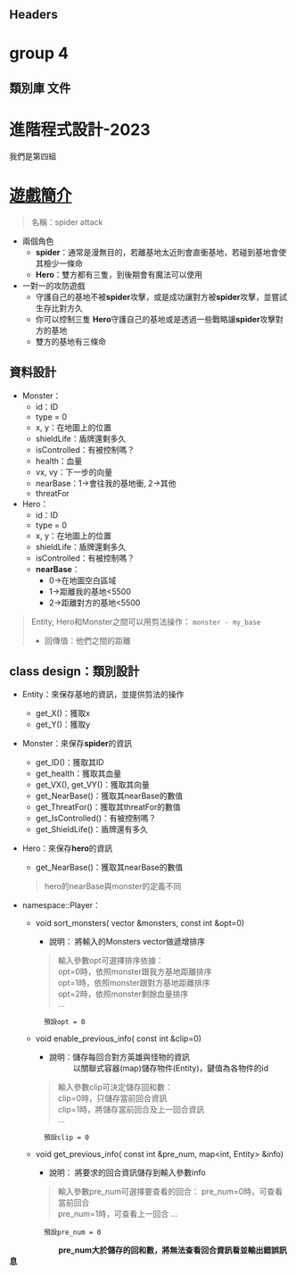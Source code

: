 
## Headers
# group 4
## 類別庫 文件
# 進階程式設計-2023
我們是第四組
# [遊戲簡介]( https://www.codingame.com/multiplayer/bot-programming/spring-challenge-2022)
> 名稱：spider attack
* 兩個角色
	* **spider**：通常是漫無目的，若離基地太近則會直衝基地，若碰到基地會使其檢少一條命
	* **Hero**：雙方都有三隻，到後期會有魔法可以使用
* 一對一的攻防遊戲
	* 守護自己的基地不被**spider**攻擊，或是成功讓對方被**spider**攻擊，並嘗試生存比對方久
	* 你可以控制三隻 **Hero**守護自己的基地或是透過一些戰略讓**spider**攻擊對方的基地
	* 雙方的基地有三條命
	
## 資料設計
* Monster：
	* id：ID
	* type = 0
	* x, y：在地圖上的位置
	* shieldLife：盾牌還剩多久
	* isControlled：有被控制嗎？
	* health：血量
	* vx, vy：下一步的向量
	* nearBase：1&rarr;會往我的基地衝, 2&rarr;其他
	* threatFor
* Hero：
	* id：ID
	* type = 0
	* x, y：在地圖上的位置
	* shieldLife：盾牌還剩多久
	* isControlled：有被控制嗎？
	* **nearBase**：
		* 0&rarr;在地圖空白區域
		* 1&rarr;距離我的基地<5500
		* 2&rarr;距離對方的基地<5500
> Entity, Hero和Monster之間可以用剪法操作：
> `monster - my_base `
> * 回傳值：他們之間的距離

## class design：類別設計

* Entity：來保存基地的資訊，並提供剪法的操作
	* get_X()：獲取x
	* get_Y()：獲取y
* Monster：來保存**spider**的資訊
	* get_ID()：獲取其ID
	* get_health：獲取其血量
	* get_VX(), get_VY()：獲取其向量
	* get_NearBase()：獲取其nearBase的數值
	* get_ThreatFor()：獲取其threatFor的數值
 	* get_IsControlled()：有被控制嗎？
 	* get_ShieldLife()：盾牌還有多久
* Hero：來保存**hero**的資訊
	* get_NearBase()：獲取其nearBase的數值
	> hero的nearBase與monster的定義不同
* namespace::Player：

    * void sort_monsters( vector<Monsters> &monsters, const int &opt=0)

        * 說明：
            將輸入的Monsters vector做遞增排序

        > 輸入參數opt可選擇排序依據：  
                opt=0時，依照monster跟我方基地距離排序  
                opt=1時，依照monster跟對方基地距離排序  
                opt=2時，依照monster剩餘血量排序  
				...  
				  
            預設opt = 0

    * void enable_previous_info( const int &clip=0)
        * 說明：儲存每回合對方英雄與怪物的資訊  
    &emsp;&emsp;&ensp;&nbsp;  以關聯式容器(map)儲存物件(Entity)，鍵值為各物件的id
        
        > 輸入參數clip可決定儲存回和數：  
                clip=0時，只儲存當前回合資訊  
                clip=1時，將儲存當前回合及上一回合資訊  
				...  
				  
            預設clip = 0
    * void get_previous_info( const int &pre_num, map<int, Entity> &info)

        * 說明：
            將要求的回合資訊儲存到輸入參數info
            
        > 輸入參數pre_num可選擇要查看的回合：
                pre_num=0時，可查看當前回合  
                pre_num=1時，可查看上一回合
                ...  
				  
            預設pre_num = 0  

&emsp;&emsp;&emsp;&emsp;&emsp;&emsp;
**pre_num大於儲存的回和數，將無法查看回合資訊看並輸出錯誤訊息**